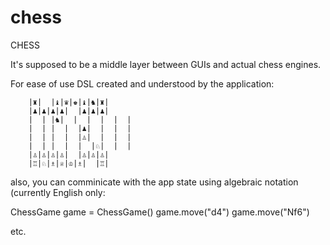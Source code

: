 # chess
CHESS

It's supposed to be a middle layer between GUIs and actual chess engines.


For ease of use DSL created and understood by the application:

        |♜|  |♝|♛|♚|♝|♞|♜|
        |♟|♟|♟|♟|  |♟|♟|♟|
        |  | |♞|  |  |  |  |  |
        |  | |  |  |♟|  |  |  |
        |  | |  |  |♙|  |  |  |
        |  | |  |  |  |♘|  |  |
        |♙|♙|♙|♙|  |♙|♙|♙|
        |♖|♘|♗|♕|♔|♗|  |♖|

also, you can comminicate with the app state using algebraic notation (currently English only:

ChessGame game = ChessGame()
game.move("d4")
game.move("Nf6")

etc.
